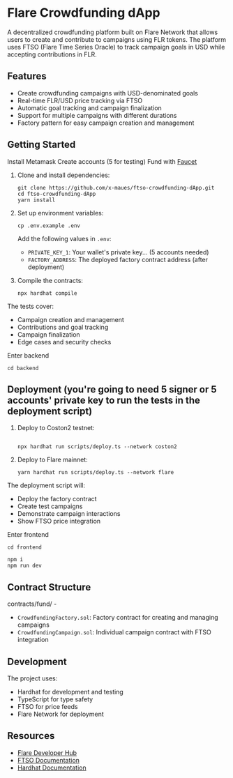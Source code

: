 # Flare Crowdfunding dApp

A decentralized crowdfunding platform built on Flare Network that allows users to create and contribute to campaigns using FLR tokens. The platform uses FTSO (Flare Time Series Oracle) to track campaign goals in USD while accepting contributions in FLR.

## Features

- Create crowdfunding campaigns with USD-denominated goals
- Real-time FLR/USD price tracking via FTSO
- Automatic goal tracking and campaign finalization
- Support for multiple campaigns with different durations
- Factory pattern for easy campaign creation and management

## Getting Started

Install Metamask
Create accounts (5 for testing)
Fund with [Faucet](https://faucet.flare.network/coston2)

1. Clone and install dependencies:

   ```console
   git clone https://github.com/x-maues/ftso-crowdfunding-dApp.git
   cd ftso-crowdfunding-dApp
   yarn install
   
   ```

2. Set up environment variables:

   ```console
   cp .env.example .env
   ```

   Add the following values in `.env`:
   - `PRIVATE_KEY_1`: Your wallet's private key...
   (5 accounts needed)
   - `FACTORY_ADDRESS`: The deployed factory contract address (after deployment)

3. Compile the contracts:

   ```console
   npx hardhat compile
   ```


The tests cover:
- Campaign creation and management
- Contributions and goal tracking
- Campaign finalization
- Edge cases and security checks

Enter backend
```
cd backend
```

## Deployment (you're going to need 5 signer or 5 accounts' private key to run the tests in the deployment script)

1. Deploy to Coston2 testnet:

   ```console
   
   npx hardhat run scripts/deploy.ts --network coston2
   ```

2. Deploy to Flare mainnet:

   ```console
   yarn hardhat run scripts/deploy.ts --network flare
   ```

The deployment script will:
- Deploy the factory contract
- Create test campaigns
- Demonstrate campaign interactions
- Show FTSO price integration

Enter frontend
```
cd frontend
```

```
npm i
npm run dev
```

## Contract Structure 

contracts/fund/ -

- `CrowdfundingFactory.sol`: Factory contract for creating and managing campaigns
- `CrowdfundingCampaign.sol`: Individual campaign contract with FTSO integration

## Development

The project uses:
- Hardhat for development and testing
- TypeScript for type safety
- FTSO for price feeds
- Flare Network for deployment

## Resources

- [Flare Developer Hub](https://dev.flare.network/)
- [FTSO Documentation](https://docs.flare.network/tech/ftso/)
- [Hardhat Documentation](https://hardhat.org/docs)
